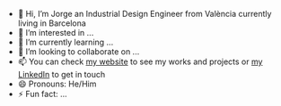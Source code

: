 - 👋 Hi, I’m Jorge an Industrial Design Engineer from València currently living in Barcelona
- 👀 I’m interested in ...
- 🌱 I’m currently learning ...
- 💞️ I’m looking to collaborate on ...
- 📫 You can check [my website](https://jmuozan.github.io/jorgemunyozz.github.io/) to see my works and projects or [my LinkedIn](linkedin.com/in/jorgemunozzanon) to get in touch
- 😄 Pronouns: He/Him
- ⚡ Fun fact: ...

<!---
jmuozan/jmuozan is a ✨ special ✨ repository because its `README.md` (this file) appears on your GitHub profile.
You can click the Preview link to take a look at your changes.
--->

